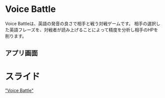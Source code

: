 # Voice Battle
Voice Battleは、英語の発音の良さで相手と戦う対戦ゲームです。
相手の選択した英語フレーズを、対戦者が読み上げることによって精度を分析し相手のHPを削ります。

## アプリ画面




# スライド
["Voice Battle"](https://docs.google.com/presentation/d/1iFBaAtMOZIyeMXX9wZGxW85CJJjavnLxNM28rjb9rYc/edit?usp=sharing)
